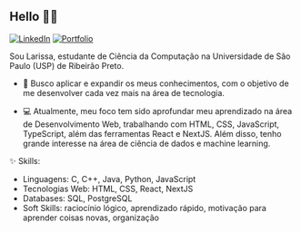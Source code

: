 ## Hello 👋😊
[![LinkedIn](https://img.shields.io/badge/LinkedIn-blue?style=flat-square&logo=linkedin)](https://www.linkedin.com/in/lampereira/) 
[![Portfolio](https://img.shields.io/badge/PersonalSite-purple?style=flat-square&logo=github)](https://lalamp.github.io/project_portfolio/)

Sou Larissa, estudante de Ciência da Computação na Universidade de São Paulo (USP) de Ribeirão Preto.
- 🔭 Busco aplicar e expandir os meus conhecimentos, com o objetivo de me desenvolver cada vez mais na área de tecnologia.

- 💻 Atualmente, meu foco tem sido aprofundar meu aprendizado na área de Desenvolvimento Web, trabalhando com HTML, CSS, JavaScript, TypeScript, além das ferramentas React e NextJS. Além disso, tenho grande interesse na área de ciência de dados e machine learning.

✨ Skills:
 - Linguagens: C, C++, Java, Python, JavaScript
 - Tecnologias Web: HTML, CSS, React, NextJS
 - Databases: SQL, PostgreSQL
 - Soft Skills: raciocínio lógico, aprendizado rápido, motivação para aprender coisas novas, organização
